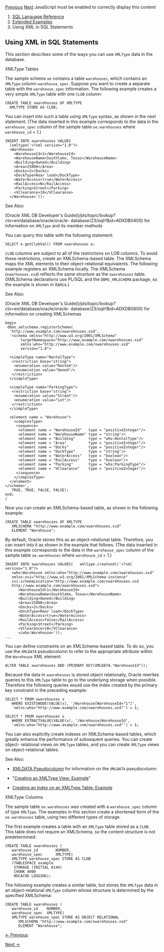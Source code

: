 [Previous](Using-Extensible-Indexing.md) [Next](book-index.md) JavaScript
must be enabled to correctly display this content

  1. [SQL Language Reference ](index.md)
  2. [ Extended Examples](Extended-Examples.md)
  3. Using XML in SQL Statements 

## Using XML in SQL Statements

This section describes some of the ways you can use `XMLType` data in the
database.

XMLType Tables

The sample schema `oe` contains a table `warehouses`, which contains an
`XMLType` column `warehouse_spec`. Suppose you want to create a separate table
with the `warehouse_spec` information. The following example creates a very
simple `XMLType` table with one `CLOB` column:

    
    
    CREATE TABLE xwarehouses OF XMLTYPE
      XMLTYPE STORE AS CLOB;
    

You can insert into such a table using `XMLType` syntax, as shown in the next
statement. (The data inserted in this example corresponds to the data in the
`warehouse_spec` column of the sample table `oe.warehouses` where
`warehouse_id` = 1.)

    
    
    INSERT INTO xwarehouses VALUES 
      (xmltype('<?xml version="1.0"?>
      <Warehouse>
        <WarehouseId>1</WarehouseId>
        <WarehouseName>Southlake, Texas</WarehouseName>
        <Building>Owned</Building>
        <Area>25000</Area>
        <Docks>2</Docks>
        <DockType>Rear load</DockType>
        <WaterAccess>true</WaterAccess>
        <RailAccess>N</RailAccess>
        <Parking>Street</Parking>
        <VClearance>10</VClearance>
      </Warehouse>'));

See Also:

[Oracle XML DB Developer's
Guide](/pls/topic/lookup?ctx=en/database/oracle/oracle-
database/23/sqlrf&id=ADXDB0400) for information on `XMLType` and its member
methods

You can query this table with the following statement:

    
    
    SELECT e.getClobVal() FROM xwarehouses e;
    

`CLOB` columns are subject to all of the restrictions on LOB columns. To avoid
these restrictions, create an XMLSchema-based table. The XMLSchema maps the
XML elements to their object-relational equivalents. The following example
registers an XMLSchema locally. The XMLSchema (`xwarhouses.xsd`) reflects the
same structure as the `xwarehouses` table. (XMLSchema declarations use PL/SQL
and the `DBMS_XMLSCHEMA` package, so the example is shown in italics.)

See Also:

[Oracle XML DB Developer's
Guide](/pls/topic/lookup?ctx=en/database/oracle/oracle-
database/23/sqlrf&id=ADXDB0800) for information on creating XMLSchemas

    
    
    begin
     dbms_xmlschema.registerSchema(
      'http://www.example.com/xwarehouses.xsd',  
      '<schema xmlns="http://www.w3.org/2001/XMLSchema" 
           targetNamespace="http://www.example.com/xwarehouses.xsd" 
           xmlns:who="http://www.example.com/xwarehouses.xsd"
           version="1.0">
     
      <simpleType name="RentalType">
       <restriction base="string">
        <enumeration value="Rented"/>
        <enumeration value="Owned"/>
       </restriction>
      </simpleType>
     
      <simpleType name="ParkingType">
       <restriction base="string">
        <enumeration value="Street"/>
        <enumeration value="Lot"/>
       </restriction>
      </simpleType>
      
      <element name = "Warehouse">
        <complexType>
         <sequence>
          <element name = "WarehouseId"   type = "positiveInteger"/>
          <element name = "WarehouseName" type = "string"/>
          <element name = "Building"      type = "who:RentalType"/>
          <element name = "Area"          type = "positiveInteger"/>
          <element name = "Docks"         type = "positiveInteger"/>
          <element name = "DockType"      type = "string"/>
          <element name = "WaterAccess"   type = "boolean"/>
          <element name = "RailAccess"    type = "boolean"/>
          <element name = "Parking"       type = "who:ParkingType"/>
          <element name = "VClearance"    type = "positiveInteger"/>
         </sequence>
        </complexType>
      </element>
    </schema>',
       TRUE, TRUE, FALSE, FALSE);
    end;
    /

Now you can create an XMLSchema-based table, as shown in the following
example:

    
    
    CREATE TABLE xwarehouses OF XMLTYPE
       XMLSCHEMA "http://www.example.com/xwarehouses.xsd"
       ELEMENT "Warehouse";
    

By default, Oracle stores this as an object-relational table. Therefore, you
can insert into it as shown in the example that follows. (The data inserted in
this example corresponds to the data in the `warehouse_spec` column of the
sample table `oe.warehouses` where `warehouse_id` = 1.)

    
    
    INSERT INTO xwarehouses VALUES(   xmltype.createxml('<?xml version="1.0"?>
       <who:Warehouse xmlns:who="http://www.example.com/xwarehouses.xsd" 
       xmlns:xsi="http://www.w3.org/2001/XMLSchema-instance" 
       xsi:schemaLocation="http://www.example.com/xwarehouses.xsd
       http://www.example.com/xwarehouses.xsd">
          <WarehouseId>1</WarehouseId>
          <WarehouseName>Southlake, Texas</WarehouseName>
          <Building>Owned</Building>
          <Area>25000</Area>
          <Docks>2</Docks>
          <DockType>Rear load</DockType>
          <WaterAccess>true</WaterAccess>
          <RailAccess>false</RailAccess>
          <Parking>Street</Parking>
          <VClearance>10</VClearance>
          </who:Warehouse>'));
    ...

You can define constraints on an XMLSchema-based table. To do so, you use the
`XMLDATA` pseudocolumn to refer to the appropriate attribute within the
`Warehouse` XML element:

    
    
    ALTER TABLE xwarehouses ADD (PRIMARY KEY(XMLDATA."WarehouseId"));
    

Because the data in `xwarehouses` is stored object relationally, Oracle
rewrites queries to this `XMLType` table to go to the underlying storage when
possible. Therefore the following queries would use the index created by the
primary key constraint in the preceding example:

    
    
    SELECT * FROM xwarehouses x 
       WHERE EXISTSNODE(VALUE(x), '/Warehouse[WarehouseId="1"]',
       'xmlns:who="http://www.example.com/xwarehouses.xsd"') = 1;
    
    SELECT * FROM xwarehouses x
       WHERE EXTRACTVALUE(VALUE(x), '/Warehouse/WarehouseId',
       'xmlns:who="http://www.example.com/xwarehouses.xsd"') = 1;
    

You can also explicitly create indexes on XMLSchema-based tables, which
greatly enhance the performance of subsequent queries. You can create object-
relational views on `XMLType` tables, and you can create `XMLType` views on
object-relational tables.

See Also:

  * [XMLDATA Pseudocolumn](XMLDATA-Pseudocolumn.md#GUID-EBB52EE8-57B4-4DCA-A17E-351DE5CFA934) for information on the `XMLDATA` pseudocolumn 

  * "[Creating an XMLType View: Example](CREATE-VIEW.md#GUID-61D2D2B4-DACC-4C7C-89EB-7E50D9594D30__I2117764)"

  * [Creating an Index on an XMLType Table: Example](CREATE-INDEX.md#GUID-1F89BBC0-825F-4215-AF71-7588E31D8BFE__I2113966)

XMLType Columns

The sample table `oe.warehouses` was created with a `warehouse_spec` column of
type `XMLType`. The examples in this section create a shortened form of the
`oe.warehouses` table, using two different types of storage.

The first example creates a table with an `XMLType` table stored as a `CLOB`.
This table does not require an XMLSchema, so the content structure is not
predetermined:

    
    
    CREATE TABLE xwarehouses (
       warehouse_id        NUMBER,
       warehouse_spec      XMLTYPE)
       XMLTYPE warehouse_spec STORE AS CLOB
       (TABLESPACE example
        STORAGE (INITIAL 6144)
        CHUNK 4000
        NOCACHE LOGGING);
    

The following example creates a similar table, but stores the `XMLType` data
in an object-relational `XMLType` column whose structure is determined by the
specified XMLSchema:

    
    
    CREATE TABLE xwarehouses (
       warehouse_id    NUMBER,
       warehouse_spec  XMLTYPE)
       XMLTYPE warehouse_spec STORE AS OBJECT RELATIONAL
          XMLSCHEMA "http://www.example.com/xwarehouses.xsd"
          ELEMENT "Warehouse";


[← Previous](Using-Extensible-Indexing.md)

[Next →](book-index.md)
